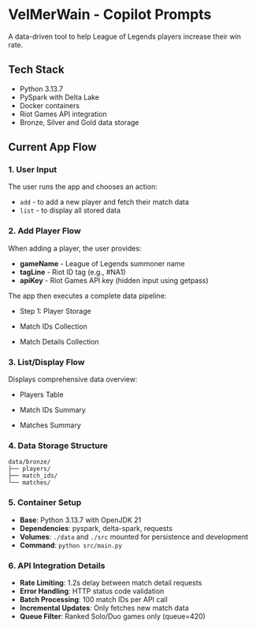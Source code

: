 # VelMerWain - Copilot Prompts

A data-driven tool to help League of Legends players increase their win rate.

## Tech Stack
- Python 3.13.7
- PySpark with Delta Lake
- Docker containers
- Riot Games API integration
- Bronze, Silver and Gold data storage

## Current App Flow

### 1. User Input
The user runs the app and chooses an action:
- `add` - to add a new player and fetch their match data
- `list` - to display all stored data

### 2. Add Player Flow
When adding a player, the user provides:
- **gameName** - League of Legends summoner name
- **tagLine** - Riot ID tag (e.g., #NA1)
- **apiKey** - Riot Games API key (hidden input using getpass)

The app then executes a complete data pipeline:

 - Step 1: Player Storage

 - Match IDs Collection

 - Match Details Collection

### 3. List/Display Flow
Displays comprehensive data overview:

 -  Players Table

 -  Match IDs Summary

 -  Matches Summary

### 4. Data Storage Structure
```
data/bronze/
├── players/
├── match_ids/
└── matches/
```

### 5. Container Setup
- **Base**: Python 3.13.7 with OpenJDK 21
- **Dependencies**: pyspark, delta-spark, requests
- **Volumes**: `./data` and `./src` mounted for persistence and development
- **Command**: `python src/main.py`

### 6. API Integration Details
- **Rate Limiting**: 1.2s delay between match detail requests
- **Error Handling**: HTTP status code validation
- **Batch Processing**: 100 match IDs per API call
- **Incremental Updates**: Only fetches new match data
- **Queue Filter**: Ranked Solo/Duo games only (queue=420)